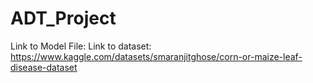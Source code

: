 ﻿# ADT_Project
Link to Model File: 
Link to dataset: https://www.kaggle.com/datasets/smaranjitghose/corn-or-maize-leaf-disease-dataset
